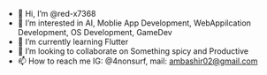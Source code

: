- 👋 Hi, I’m @red-x7368
- 👀 I’m interested in AI, Moblie App Development, WebAppilcation Development, OS Development, GameDev
- 🌱 I’m currently learning Flutter
- 💞️ I’m looking to collaborate on Something spicy and Productive
- 📫 How to reach me IG: @4nonsurf, mail: ambashir02@gmail.com

<!---
red-x7368/red-x7368 is a ✨ special ✨ repository because its `README.md` (this file) appears on your GitHub profile.
You can click the Preview link to take a look at your changes.
--->
